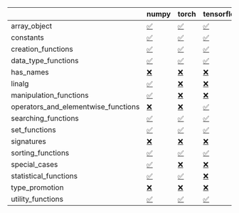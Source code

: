 |                                     | numpy                                                                                                            | torch                                                                                                            | tensorflow                                                                                                       | jax                                                                                                              |
|:------------------------------------|:-----------------------------------------------------------------------------------------------------------------|:-----------------------------------------------------------------------------------------------------------------|:-----------------------------------------------------------------------------------------------------------------|:-----------------------------------------------------------------------------------------------------------------|
| array_object                        | <a href="https://github.com/unifyai/ivy/actions/runs/3122718674" rel="noopener noreferrer" target="_blank">✅</a> | <a href="https://github.com/unifyai/ivy/actions/runs/3122718674" rel="noopener noreferrer" target="_blank">✅</a> | <a href="https://github.com/unifyai/ivy/actions/runs/3122718674" rel="noopener noreferrer" target="_blank">✅</a> | <a href="https://github.com/unifyai/ivy/actions/runs/3122718674" rel="noopener noreferrer" target="_blank">❌</a> |
| constants                           | <a href="https://github.com/unifyai/ivy/actions/runs/3122718674" rel="noopener noreferrer" target="_blank">✅</a> | <a href="https://github.com/unifyai/ivy/actions/runs/3122718674" rel="noopener noreferrer" target="_blank">✅</a> | <a href="https://github.com/unifyai/ivy/actions/runs/3122718674" rel="noopener noreferrer" target="_blank">✅</a> | <a href="https://github.com/unifyai/ivy/actions/runs/3122718674" rel="noopener noreferrer" target="_blank">✅</a> |
| creation_functions                  | <a href="https://github.com/unifyai/ivy/actions/runs/3122718674" rel="noopener noreferrer" target="_blank">✅</a> | <a href="https://github.com/unifyai/ivy/actions/runs/3122718674" rel="noopener noreferrer" target="_blank">✅</a> | <a href="https://github.com/unifyai/ivy/actions/runs/3122718674" rel="noopener noreferrer" target="_blank">✅</a> | <a href="https://github.com/unifyai/ivy/actions/runs/3122271232" rel="noopener noreferrer" target="_blank">✅</a> |
| data_type_functions                 | <a href="https://github.com/unifyai/ivy/actions/runs/3122718674" rel="noopener noreferrer" target="_blank">✅</a> | <a href="https://github.com/unifyai/ivy/actions/runs/3122718674" rel="noopener noreferrer" target="_blank">✅</a> | <a href="https://github.com/unifyai/ivy/actions/runs/3122718674" rel="noopener noreferrer" target="_blank">✅</a> | <a href="https://github.com/unifyai/ivy/actions/runs/3122718674" rel="noopener noreferrer" target="_blank">✅</a> |
| has_names                           | <a href="https://github.com/unifyai/ivy/actions/runs/3122718674" rel="noopener noreferrer" target="_blank">❌</a> | <a href="https://github.com/unifyai/ivy/actions/runs/3122718674" rel="noopener noreferrer" target="_blank">❌</a> | <a href="https://github.com/unifyai/ivy/actions/runs/3122718674" rel="noopener noreferrer" target="_blank">❌</a> | <a href="https://github.com/unifyai/ivy/actions/runs/3122718674" rel="noopener noreferrer" target="_blank">❌</a> |
| linalg                              | <a href="https://github.com/unifyai/ivy/actions/runs/3122718674" rel="noopener noreferrer" target="_blank">✅</a> | <a href="https://github.com/unifyai/ivy/actions/runs/3122718674" rel="noopener noreferrer" target="_blank">❌</a> | <a href="https://github.com/unifyai/ivy/actions/runs/3122718674" rel="noopener noreferrer" target="_blank">❌</a> | <a href="https://github.com/unifyai/ivy/actions/runs/3122718674" rel="noopener noreferrer" target="_blank">❌</a> |
| manipulation_functions              | <a href="https://github.com/unifyai/ivy/actions/runs/3122718674" rel="noopener noreferrer" target="_blank">✅</a> | <a href="https://github.com/unifyai/ivy/actions/runs/3122718674" rel="noopener noreferrer" target="_blank">❌</a> | <a href="https://github.com/unifyai/ivy/actions/runs/3122718674" rel="noopener noreferrer" target="_blank">❌</a> | <a href="https://github.com/unifyai/ivy/actions/runs/3122718674" rel="noopener noreferrer" target="_blank">❌</a> |
| operators_and_elementwise_functions | <a href="https://github.com/unifyai/ivy/actions/runs/3122718674" rel="noopener noreferrer" target="_blank">❌</a> | <a href="https://github.com/unifyai/ivy/actions/runs/3122718674" rel="noopener noreferrer" target="_blank">❌</a> | <a href="https://github.com/unifyai/ivy/actions/runs/3122718674" rel="noopener noreferrer" target="_blank">✅</a> | <a href="https://github.com/unifyai/ivy/actions/runs/3122271232" rel="noopener noreferrer" target="_blank">✅</a> |
| searching_functions                 | <a href="https://github.com/unifyai/ivy/actions/runs/3122718674" rel="noopener noreferrer" target="_blank">✅</a> | <a href="https://github.com/unifyai/ivy/actions/runs/3122718674" rel="noopener noreferrer" target="_blank">✅</a> | <a href="https://github.com/unifyai/ivy/actions/runs/3122718674" rel="noopener noreferrer" target="_blank">✅</a> | <a href="https://github.com/unifyai/ivy/actions/runs/3122718674" rel="noopener noreferrer" target="_blank">✅</a> |
| set_functions                       | <a href="https://github.com/unifyai/ivy/actions/runs/3122718674" rel="noopener noreferrer" target="_blank">✅</a> | <a href="https://github.com/unifyai/ivy/actions/runs/3122718674" rel="noopener noreferrer" target="_blank">✅</a> | <a href="https://github.com/unifyai/ivy/actions/runs/3122718674" rel="noopener noreferrer" target="_blank">✅</a> | <a href="https://github.com/unifyai/ivy/actions/runs/3122718674" rel="noopener noreferrer" target="_blank">✅</a> |
| signatures                          | <a href="https://github.com/unifyai/ivy/actions/runs/3122718674" rel="noopener noreferrer" target="_blank">❌</a> | <a href="https://github.com/unifyai/ivy/actions/runs/3122718674" rel="noopener noreferrer" target="_blank">❌</a> | <a href="https://github.com/unifyai/ivy/actions/runs/3122718674" rel="noopener noreferrer" target="_blank">❌</a> | <a href="https://github.com/unifyai/ivy/actions/runs/3122718674" rel="noopener noreferrer" target="_blank">❌</a> |
| sorting_functions                   | <a href="https://github.com/unifyai/ivy/actions/runs/3122718674" rel="noopener noreferrer" target="_blank">✅</a> | <a href="https://github.com/unifyai/ivy/actions/runs/3122718674" rel="noopener noreferrer" target="_blank">✅</a> | <a href="https://github.com/unifyai/ivy/actions/runs/3122718674" rel="noopener noreferrer" target="_blank">✅</a> | <a href="https://github.com/unifyai/ivy/actions/runs/3122718674" rel="noopener noreferrer" target="_blank">✅</a> |
| special_cases                       | <a href="https://github.com/unifyai/ivy/actions/runs/3122718674" rel="noopener noreferrer" target="_blank">✅</a> | <a href="https://github.com/unifyai/ivy/actions/runs/3122271232" rel="noopener noreferrer" target="_blank">❌</a> | <a href="https://github.com/unifyai/ivy/actions/runs/3122718674" rel="noopener noreferrer" target="_blank">❌</a> | <a href="https://github.com/unifyai/ivy/actions/runs/3122718674" rel="noopener noreferrer" target="_blank">✅</a> |
| statistical_functions               | <a href="https://github.com/unifyai/ivy/actions/runs/3122718674" rel="noopener noreferrer" target="_blank">✅</a> | <a href="https://github.com/unifyai/ivy/actions/runs/3122718674" rel="noopener noreferrer" target="_blank">✅</a> | <a href="https://github.com/unifyai/ivy/actions/runs/3122718674" rel="noopener noreferrer" target="_blank">❌</a> | <a href="https://github.com/unifyai/ivy/actions/runs/3122718674" rel="noopener noreferrer" target="_blank">✅</a> |
| type_promotion                      | <a href="https://github.com/unifyai/ivy/actions/runs/3122271232" rel="noopener noreferrer" target="_blank">❌</a> | <a href="https://github.com/unifyai/ivy/actions/runs/3122718674" rel="noopener noreferrer" target="_blank">❌</a> | <a href="https://github.com/unifyai/ivy/actions/runs/3122271232" rel="noopener noreferrer" target="_blank">❌</a> | <a href="https://github.com/unifyai/ivy/actions/runs/3122718674" rel="noopener noreferrer" target="_blank">❌</a> |
| utility_functions                   | <a href="https://github.com/unifyai/ivy/actions/runs/3122718674" rel="noopener noreferrer" target="_blank">✅</a> | <a href="https://github.com/unifyai/ivy/actions/runs/3122718674" rel="noopener noreferrer" target="_blank">✅</a> | <a href="https://github.com/unifyai/ivy/actions/runs/3122718674" rel="noopener noreferrer" target="_blank">✅</a> | <a href="https://github.com/unifyai/ivy/actions/runs/3122718674" rel="noopener noreferrer" target="_blank">✅</a> |